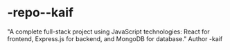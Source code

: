 # -repo--kaif
"A complete full-stack project using JavaScript technologies: React for frontend, Express.js for backend, and MongoDB for database."
Author -kaif

